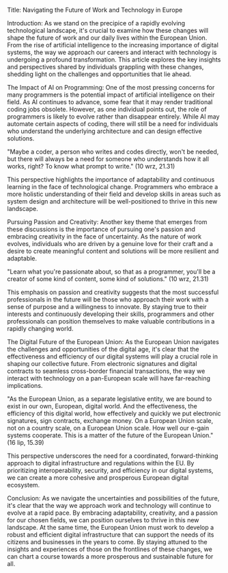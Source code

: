 Title: Navigating the Future of Work and Technology in Europe

Introduction:
As we stand on the precipice of a rapidly evolving technological landscape, it's crucial to examine how these changes will shape the future of work and our daily lives within the European Union. From the rise of artificial intelligence to the increasing importance of digital systems, the way we approach our careers and interact with technology is undergoing a profound transformation. This article explores the key insights and perspectives shared by individuals grappling with these changes, shedding light on the challenges and opportunities that lie ahead.

The Impact of AI on Programming:
One of the most pressing concerns for many programmers is the potential impact of artificial intelligence on their field. As AI continues to advance, some fear that it may render traditional coding jobs obsolete. However, as one individual points out, the role of programmers is likely to evolve rather than disappear entirely. While AI may automate certain aspects of coding, there will still be a need for individuals who understand the underlying architecture and can design effective solutions.

"Maybe a coder, a person who writes and codes directly, won't be needed, but there will always be a need for someone who understands how it all works, right? To know what prompt to write." (10 wrz, 21.31)

This perspective highlights the importance of adaptability and continuous learning in the face of technological change. Programmers who embrace a more holistic understanding of their field and develop skills in areas such as system design and architecture will be well-positioned to thrive in this new landscape.

Pursuing Passion and Creativity:
Another key theme that emerges from these discussions is the importance of pursuing one's passion and embracing creativity in the face of uncertainty. As the nature of work evolves, individuals who are driven by a genuine love for their craft and a desire to create meaningful content and solutions will be more resilient and adaptable.

"Learn what you're passionate about, so that as a programmer, you'll be a creator of some kind of content, some kind of solutions." (10 wrz, 21.31)

This emphasis on passion and creativity suggests that the most successful professionals in the future will be those who approach their work with a sense of purpose and a willingness to innovate. By staying true to their interests and continuously developing their skills, programmers and other professionals can position themselves to make valuable contributions in a rapidly changing world.

The Digital Future of the European Union:
As the European Union navigates the challenges and opportunities of the digital age, it's clear that the effectiveness and efficiency of our digital systems will play a crucial role in shaping our collective future. From electronic signatures and digital contracts to seamless cross-border financial transactions, the way we interact with technology on a pan-European scale will have far-reaching implications.

"As the European Union, as a separate legislative entity, we are bound to exist in our own, European, digital world. And the effectiveness, the efficiency of this digital world, how effectively and quickly we put electronic signatures, sign contracts, exchange money. On a European Union scale, not on a country scale, on a European Union scale. How well our e-gain systems cooperate. This is a matter of the future of the European Union." (16 lip, 15.39)

This perspective underscores the need for a coordinated, forward-thinking approach to digital infrastructure and regulations within the EU. By prioritizing interoperability, security, and efficiency in our digital systems, we can create a more cohesive and prosperous European digital ecosystem.

Conclusion:
As we navigate the uncertainties and possibilities of the future, it's clear that the way we approach work and technology will continue to evolve at a rapid pace. By embracing adaptability, creativity, and a passion for our chosen fields, we can position ourselves to thrive in this new landscape. At the same time, the European Union must work to develop a robust and efficient digital infrastructure that can support the needs of its citizens and businesses in the years to come. By staying attuned to the insights and experiences of those on the frontlines of these changes, we can chart a course towards a more prosperous and sustainable future for all.